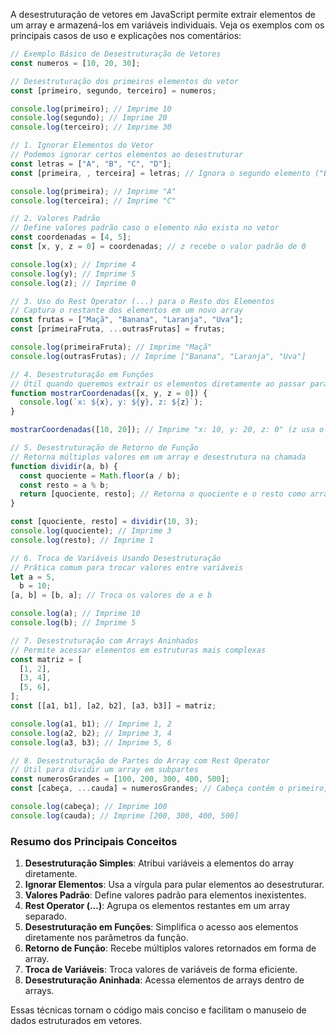 A desestruturação de vetores em JavaScript permite extrair elementos de um array e armazená-los em variáveis individuais. Veja os exemplos com os principais casos de uso e explicações nos comentários:

```javascript
// Exemplo Básico de Desestruturação de Vetores
const numeros = [10, 20, 30];

// Desestruturação dos primeiros elementos do vetor
const [primeiro, segundo, terceiro] = numeros;

console.log(primeiro); // Imprime 10
console.log(segundo); // Imprime 20
console.log(terceiro); // Imprime 30

// 1. Ignorar Elementos do Vetor
// Podemos ignorar certos elementos ao desestruturar
const letras = ["A", "B", "C", "D"];
const [primeira, , terceira] = letras; // Ignora o segundo elemento ("B")

console.log(primeira); // Imprime "A"
console.log(terceira); // Imprime "C"

// 2. Valores Padrão
// Define valores padrão caso o elemento não exista no vetor
const coordenadas = [4, 5];
const [x, y, z = 0] = coordenadas; // z recebe o valor padrão de 0

console.log(x); // Imprime 4
console.log(y); // Imprime 5
console.log(z); // Imprime 0

// 3. Uso do Rest Operator (...) para o Resto dos Elementos
// Captura o restante dos elementos em um novo array
const frutas = ["Maçã", "Banana", "Laranja", "Uva"];
const [primeiraFruta, ...outrasFrutas] = frutas;

console.log(primeiraFruta); // Imprime "Maçã"
console.log(outrasFrutas); // Imprime ["Banana", "Laranja", "Uva"]

// 4. Desestruturação em Funções
// Útil quando queremos extrair os elementos diretamente ao passar para uma função
function mostrarCoordenadas([x, y, z = 0]) {
  console.log(`x: ${x}, y: ${y}, z: ${z}`);
}

mostrarCoordenadas([10, 20]); // Imprime "x: 10, y: 20, z: 0" (z usa o valor padrão)

// 5. Desestruturação de Retorno de Função
// Retorna múltiplos valores em um array e desestrutura na chamada
function dividir(a, b) {
  const quociente = Math.floor(a / b);
  const resto = a % b;
  return [quociente, resto]; // Retorna o quociente e o resto como array
}

const [quociente, resto] = dividir(10, 3);
console.log(quociente); // Imprime 3
console.log(resto); // Imprime 1

// 6. Troca de Variáveis Usando Desestruturação
// Prática comum para trocar valores entre variáveis
let a = 5,
  b = 10;
[a, b] = [b, a]; // Troca os valores de a e b

console.log(a); // Imprime 10
console.log(b); // Imprime 5

// 7. Desestruturação com Arrays Aninhados
// Permite acessar elementos em estruturas mais complexas
const matriz = [
  [1, 2],
  [3, 4],
  [5, 6],
];
const [[a1, b1], [a2, b2], [a3, b3]] = matriz;

console.log(a1, b1); // Imprime 1, 2
console.log(a2, b2); // Imprime 3, 4
console.log(a3, b3); // Imprime 5, 6

// 8. Desestruturação de Partes do Array com Rest Operator
// Útil para dividir um array em subpartes
const numerosGrandes = [100, 200, 300, 400, 500];
const [cabeça, ...cauda] = numerosGrandes; // Cabeça contém o primeiro, cauda contém o restante

console.log(cabeça); // Imprime 100
console.log(cauda); // Imprime [200, 300, 400, 500]
```

### Resumo dos Principais Conceitos

1. **Desestruturação Simples**: Atribui variáveis a elementos do array diretamente.
2. **Ignorar Elementos**: Usa a vírgula para pular elementos ao desestruturar.
3. **Valores Padrão**: Define valores padrão para elementos inexistentes.
4. **Rest Operator (...)**: Agrupa os elementos restantes em um array separado.
5. **Desestruturação em Funções**: Simplifica o acesso aos elementos diretamente nos parâmetros da função.
6. **Retorno de Função**: Recebe múltiplos valores retornados em forma de array.
7. **Troca de Variáveis**: Troca valores de variáveis de forma eficiente.
8. **Desestruturação Aninhada**: Acessa elementos de arrays dentro de arrays.

Essas técnicas tornam o código mais conciso e facilitam o manuseio de dados estruturados em vetores.
